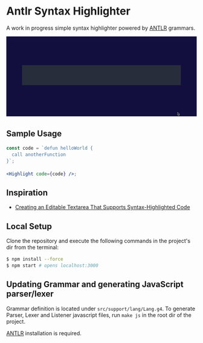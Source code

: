 # Antlr Syntax Highlighter

A work in progress simple syntax highlighter powered by [ANTLR](https://www.antlr.org/) grammars.

<img width="700" src="/assets/preview.gif" />

## Sample Usage

```jsx
const code = `defun helloWorld {
  call anotherFunction
}`;

<Highlight code={code} />;
```

## Inspiration

- [Creating an Editable Textarea That Supports Syntax-Highlighted Code](https://css-tricks.com/creating-an-editable-textarea-that-supports-syntax-highlighted-code/)

## Local Setup

Clone the repository and execute the following commands in the project's dir from the terminal:

```bash
$ npm install --force
$ npm start # opens localhost:3000
```

## Updating Grammar and generating JavaScript parser/lexer

Grammar definition is located under `src/support/lang/Lang.g4`. To generate Parser, Lexer and Listener javascript files, run `make js` in the root dir of the project.

[ANTLR](https://www.antlr.org/) installation is required.
